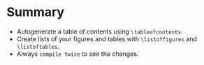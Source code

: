 # Summary
-	Autogenerate a table of contents using `\tableofcontents`.
-	Create lists of your figures and tables with `\listoffigures`  and `\listoftables`.
-	Always `compile twice` to see the changes.